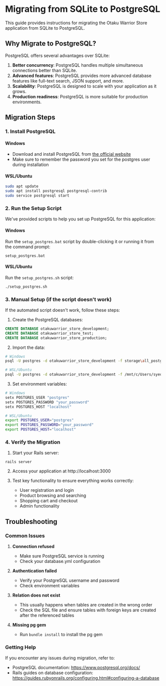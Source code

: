 # Migrating from SQLite to PostgreSQL

This guide provides instructions for migrating the Otaku Warrior Store application from SQLite to PostgreSQL.

## Why Migrate to PostgreSQL?

PostgreSQL offers several advantages over SQLite:

1. **Better concurrency**: PostgreSQL handles multiple simultaneous connections better than SQLite.
2. **Advanced features**: PostgreSQL provides more advanced database features like full-text search, JSON support, and more.
3. **Scalability**: PostgreSQL is designed to scale with your application as it grows.
4. **Production readiness**: PostgreSQL is more suitable for production environments.

## Migration Steps

### 1. Install PostgreSQL

#### Windows
- Download and install PostgreSQL from [the official website](https://www.postgresql.org/download/windows/)
- Make sure to remember the password you set for the postgres user during installation

#### WSL/Ubuntu
```bash
sudo apt update
sudo apt install postgresql postgresql-contrib
sudo service postgresql start
```

### 2. Run the Setup Script

We've provided scripts to help you set up PostgreSQL for this application:

#### Windows
Run the `setup_postgres.bat` script by double-clicking it or running it from the command prompt:
```
setup_postgres.bat
```

#### WSL/Ubuntu
Run the `setup_postgres.sh` script:
```bash
./setup_postgres.sh
```

### 3. Manual Setup (if the script doesn't work)

If the automated script doesn't work, follow these steps:

1. Create the PostgreSQL databases:
```sql
CREATE DATABASE otakuwarrior_store_development;
CREATE DATABASE otakuwarrior_store_test;
CREATE DATABASE otakuwarrior_store_production;
```

2. Import the data:
```bash
# Windows
psql -U postgres -d otakuwarrior_store_development -f storage\all_postgres.sql

# WSL/Ubuntu
psql -U postgres -d otakuwarrior_store_development -f /mnt/c/Users/syeda/FullStack/Rails/otakuwarrior_store/storage/all_postgres.sql
```

3. Set environment variables:
```bash
# Windows
setx POSTGRES_USER "postgres"
setx POSTGRES_PASSWORD "your_password"
setx POSTGRES_HOST "localhost"

# WSL/Ubuntu
export POSTGRES_USER="postgres"
export POSTGRES_PASSWORD="your_password"
export POSTGRES_HOST="localhost"
```

### 4. Verify the Migration

1. Start your Rails server:
```
rails server
```

2. Access your application at http://localhost:3000

3. Test key functionality to ensure everything works correctly:
   - User registration and login
   - Product browsing and searching
   - Shopping cart and checkout
   - Admin functionality

## Troubleshooting

### Common Issues

1. **Connection refused**
   - Make sure PostgreSQL service is running
   - Check your database.yml configuration

2. **Authentication failed**
   - Verify your PostgreSQL username and password
   - Check environment variables

3. **Relation does not exist**
   - This usually happens when tables are created in the wrong order
   - Check the SQL file and ensure tables with foreign keys are created after the referenced tables

4. **Missing pg gem**
   - Run `bundle install` to install the pg gem

### Getting Help

If you encounter any issues during migration, refer to:
- PostgreSQL documentation: https://www.postgresql.org/docs/
- Rails guides on database configuration: https://guides.rubyonrails.org/configuring.html#configuring-a-database